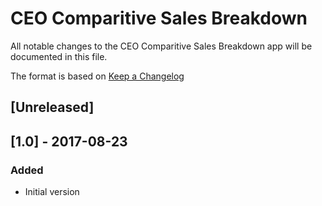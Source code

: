 # CEO Comparitive Sales Breakdown
All notable changes to the CEO Comparitive Sales Breakdown app will be documented in this file.

The format is based on [Keep a Changelog](http://keepachangelog.com/en/1.0.0/)

## [Unreleased]

## [1.0] - 2017-08-23
### Added
- Initial version

